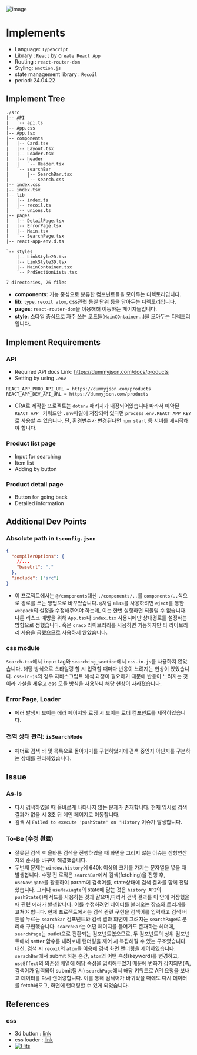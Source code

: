 ![image](https://github.com/J-dbd/TST-BC-catalogue_App/assets/108377644/b458267f-be39-4be9-9ed6-81204046cff9)

# Implements

- Language: `TypeScript`
- Library : `React` by `Create React App`
- Routing : `react-router-dom`
- Styling: `emotion.js`
- state management library : `Recoil`
- period: 24.04.22

## Implement Tree

```
./src
|-- API
|   `-- api.ts
|-- App.css
|-- App.tsx
|-- components
|   |-- Card.tsx
|   |-- Layout.tsx
|   |-- Loader.tsx
|   |-- header
|   |   `-- Header.tsx
|   `-- searchBar
|       |-- SearchBar.tsx
|       `-- search.css
|-- index.css
|-- index.tsx
|-- lib
|   |-- index.ts
|   |-- recoil.ts
|   `-- unions.ts
|-- pages
|   |-- DetailPage.tsx
|   |-- ErrorPage.tsx
|   |-- Main.tsx
|   `-- SearchPage.tsx
|-- react-app-env.d.ts

`-- styles
    |-- LinkStyle2D.tsx
    |-- LinkStyle3D.tsx
    |-- MainContainer.tsx
    `-- PrdSectionLists.tsx

7 directories, 26 files
```

- **components**: 기능 중심으로 분류한 컴포넌트들을 모아두는 디렉토리입니다.
- **lib**: `type`, `recoil atom`, css관련 통일 단위 등을 담아두는 디렉토리입니다.
- **pages**: `react-router-dom`을 이용해해 이동하는 페이지들입니다.
- **style**: 스타일 중심으로 자주 쓰는 코드들(`MainCOntainer`...)을 모아두는 디렉토리입니다.

## Implement Requirements

### API

- Required API docs Link: https://dummyjson.com/docs/products
- Setting by using `.env`

```
REACT_APP_PROD_API_URL = https://dummyjson.com/products
REACT_APP_DEV_API_URL = https://dummyjson.com/products
```

- CRA로 제작한 프로젝트는 `dotenv` 패키지가 내장되어있습니다 따라서 예약된 `REACT_APP_` 키워드만 `.env`파일에 저장되어 있다면 `process.env.REACT_APP_KEY`로 사용할 수 있습니다. 단, 환경변수가 변경된다면 `npm start` 등 서버를 재시작해야 합니다.

### Product list page

- Input for searching
- Item list
- Adding by button

### Product detail page

- Button for going back
- Detailed information

## Additional Dev Points

### Absolute path in `tsconfig.json`

```json
{
  "compilerOptions": {
    //...
    "baseUrl": "."
  },
  "include": ["src"]
}
```

- 이 프로젝트에서는 `@/components`대신 `./components/..`를 `components/..`식으로 경로를 쓰는 방법으로 바꾸었습니다. `@`처럼 alias를 사용하려면 `eject`를 통한 `webpack`의 설정을 수정해주어야 하는데, 이는 한번 실행하면 되둘릴 수 없습니다. 다른 리스크 예방을 위해 `App.tsx`나 `index.tsx` 사용시에만 상대경로를 설정하는 방향으로 정했습니다. 혹은 `craco` 라이브러리를 사용하면 가능하지만 타 라이브러리 사용을 금했으므로 사용하지 않았습니다.

### css module

`Search.tsx`에서 `input` tag와 `searching_section`에서 `css-in-js`를 사용하지 않았습니다. 해당 방식으로 스타일링 할 시 입력할 때마다 반응이 느려지는 현상이 있었습니다. `css-in-js`의 경우 자바스크립트 해석 과정이 필요하기 때문에 반응이 느려지는 것이라 가설을 세우고 css 모듈 방식을 사용하니 해당 현상이 사라졌습니다.

### Error Page, Loader

- 에러 발생시 보이는 에러 페이지와 로딩 시 보이는 로더 컴포넌트를 제작하였습니다.

### 전역 상태 관리: `isSearchMode`

- 헤더로 검색 바 및 목록으로 돌아가기를 구현하였기에 검색 중인지 아닌지를 구분하는 상태를 관리하였습니다.

## Issue

### As-Is

- 다시 검색하였을 때 올바르게 나타나지 않는 문제가 존재합니다. 현재 임시로 검색 결과가 없을 시 3초 뒤 메인 페이지로 이동합니다.
- 검색 시 `Failed to execute 'pushState' on 'History` 이슈가 발생합니다.

### To-Be (수정 완료)

- 잘못된 검색 후 올바른 검색을 진행하였을 때 화면을 그리지 않는 이슈는 삼항연산자의 순서를 바꾸어 해결했습니다.
- 두번째 문제는 `window.history`에 640k 이상의 크기를 가지는 문자열을 넣을 때 발생합니다. 수정 전 로직은 `searchBar`에서 검색(fetching)을 진행 후, `useNavigate`를 활용하여 param에 검색어를, state상태에 검색 결과를 함께 전달했습니다. 그러나 `useNaviagte`의 state에 담는 것은 `history API`의 `pushState()`메서드를 사용하는 것과 같으며,따라서 검색 결과를 이 안에 저장했을 때 관련 에러가 발생합니다. 이를 수정하려면 데이터를 불러오는 장소와 트리거를 고쳐야 합니다. 현재 프로젝트에서는 검색 관련 구현을 검색어를 입력하고 검색 버튼을 누르는 `searchBar` 컴포넌트와 검색 결과 화면이 그려지는 `searchPage`로 분리해 구현했습니다. `searchBar`는 어떤 페이지를 들어가도 존재하는 헤더에, `searchPage`는 outlet으로 전환되는 컴포넌트였으므로, 두 컴포넌트의 상위 컴포넌트에서 setter 함수를 내려보내 랜더링을 제어 시 복잡해질 수 있는 구조였습니다. 대신, 검색 시 `recoil`의 `atom`을 이용해 검색 화면 랜더링을 제어하였습니다. `serachBar`에서 submit 하는 순간, `atom`의 어떤 속성(keyword)를 변경하고, `useEffect`의 의존성 배열에 해당 속성을 입력해두었기 때문에 변화가 감지되면(즉, 검색어가 입력되어 submit될 시) `searchPage`에서 해당 키워드로 API 요청을 보내고 데이터를 다시 랜더링합니다. 이를 통해 검색어가 바뀌었을 때에도 다시 데이터를 fetch해오고, 화면에 랜더링할 수 있게 되었습니다.

## References

### css

- 3d button : [link](https://codepen.io/FelipeMarcos/pen/DyEgda)
- css loader : [link](https://cssloaders.github.io/)
- [![Hits](https://hits.seeyoufarm.com/api/count/incr/badge.svg?url=https%3A%2F%2Fgithub.com%2FJ-dbd%2FTST-BC-catalogue_App&count_bg=%2368D981&title_bg=%23347D90&icon=&icon_color=%23000000&title=hits&edge_flat=false)](https://hits.seeyoufarm.com)
